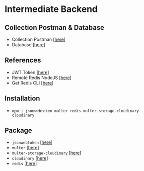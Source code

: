 # Intermediate Backend

## Collection Postman & Database

- Collection Postman [[here](https://documenter.getpostman.com/view/20144301/VUxPuSPH)]
- Database [[here](https://dbdiagram.io/d/62f9e51bc2d9cf52faa7c6a1)]

## References

- JWT Token [[here](https://medium.com/@byeduardoac/managing-jwt-token-expiration-bfb2bd6ea584)]
- Remote Redis NodeJS [[here](https://docs.redis.com/latest/rs/references/client_references/client_nodejs/)]
- Get Redis CLI [[here](https://redis.com/blog/get-redis-cli-without-installing-redis-server/#:~:text=Installing%20and%20running,yourredispassword%20-p%2011111)]

## Installation

- `npm i jsonwebtoken multer redis multer-storage-cloudinary cloudinary`

## Package

- `jsonwebtoken` [[here](https://www.npmjs.com/package/jsonwebtoken)]
- `multer` [[here](https://www.npmjs.com/package/multer)]
- `multer-storage-cloudinary` [[here](https://www.npmjs.com/package/multer-storage-cloudinary)]
- `cloudinary` [[here](https://www.npmjs.com/package/cloudinary)]
- `redis` [[here](https://www.npmjs.com/package/redis)]
